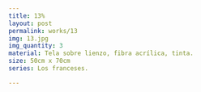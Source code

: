 ```yaml
---
title: 13%
layout: post
permalink: works/13
img: 13.jpg
img_quantity: 3
material: Tela sobre lienzo, fibra acrílica, tinta.
size: 50cm x 70cm
series: Los franceses.

---
```

